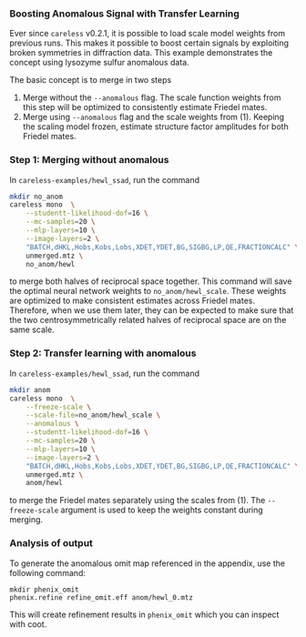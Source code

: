 ### Boosting Anomalous Signal with Transfer Learning

Ever since `careless` v0.2.1, it is possible to load scale model weights from previous runs. This makes it possible to boost certain signals by exploiting broken symmetries in diffraction data. This example demonstrates the concept using lysozyme sulfur anomalous data. 

The basic concept is to merge in two steps
 1) Merge without the `--anomalous` flag. The scale function weights from this step will be optimized to consistently estimate Friedel mates. 
 2) Merge using `--anomalous` flag and the scale weights from (1). Keeping the scaling model frozen, estimate structure factor amplitudes for both Friedel mates.

### Step 1: Merging without anomalous
In `careless-examples/hewl_ssad`, run the command

```bash
mkdir no_anom
careless mono  \
    --studentt-likelihood-dof=16 \
    --mc-samples=20 \
    --mlp-layers=10 \
    --image-layers=2 \
    "BATCH,dHKL,Hobs,Kobs,Lobs,XDET,YDET,BG,SIGBG,LP,QE,FRACTIONCALC" \
    unmerged.mtz \
    no_anom/hewl
```
to merge both halves of reciprocal space together. This command will save the optimal neural network weights to `no_anom/hewl_scale`. 
These weights are optimized to make consistent estimates across Friedel mates. Therefore, when we use them later, 
they can be expected to make sure that the two centrosymmetrically related halves of reciprocal space are on the same scale. 

### Step 2: Transfer learning with anomalous
In `careless-examples/hewl_ssad`, run the command
```bash
mkdir anom
careless mono  \
    --freeze-scale \
    --scale-file=no_anom/hewl_scale \
    --anomalous \
    --studentt-likelihood-dof=16 \
    --mc-samples=20 \
    --mlp-layers=10 \
    --image-layers=2 \
    "BATCH,dHKL,Hobs,Kobs,Lobs,XDET,YDET,BG,SIGBG,LP,QE,FRACTIONCALC" \
    unmerged.mtz \
    anom/hewl
```
to merge the Friedel mates separately using the scales from (1). The `--freeze-scale` argument is used to keep the weights
constant during merging. 

### Analysis of output
To generate the anomalous omit map referenced in the appendix, use the following command:

```
mkdir phenix_omit
phenix.refine refine_omit.eff anom/hewl_0.mtz
```

This will create refinement results in `phenix_omit` which you can inspect with coot. 
